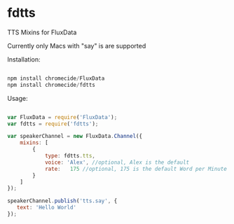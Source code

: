 fdtts
=====

TTS Mixins for FluxData

Currently only Macs with "say" is are supported

Installation:

```javascript

npm install chromecide/FluxData
npm install chromecide/fdtts

```

Usage:

```javascript

var FluxData = require('FluxData');
var fdtts = require('fdtts');

var speakerChannel = new FluxData.Channel({
    mixins: [
        {
            type: fdtts.tts,
            voice: 'Alex', //optional, Alex is the default
            rate:   175 //optional, 175 is the default Word per Minute speech rate
        }
    ]
});

speakerChannel.publish('tts.say', {
   text: 'Hello World' 
});

```